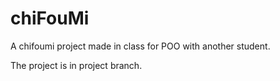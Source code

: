 # chiFouMi
A  chifoumi project made in class for POO with another student.

The project is in project branch.
